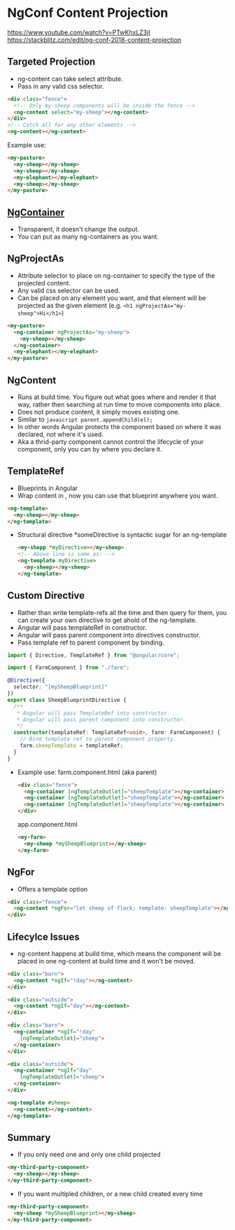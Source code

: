 # NgConf Content Projection

https://www.youtube.com/watch?v=PTwKhxLZ3jI
https://stackblitz.com/edit/ng-conf-2018-content-projection

## Targeted Projection

- ng-content can take select attribute.
- Pass in any valid css selector.

```html
<div class="fence">
  <!-- Only my-sheep components will be inside the fence -->
  <ng-content select="my-sheep"></ng-content>
</div>
<!-- Catch all for any other elements -->
<ng-content></ng-content>
```

Example use:

```html
<my-pasture>
  <my-sheep></my-sheep>
  <my-sheep></my-sheep>
  <my-elephant></my-elephant>
  <my-sheep></my-sheep>
</my-pasture>
```

## [NgContainer](https://angular.io/guide/structural-directives#ng-container-to-the-rescue)

- Transparent, it doesn't change the output.
- You can put as many ng-containers as you want.

## NgProjectAs

- Attribute selector to place on ng-container to specify the type of the projected content.
- Any valid css selector can be used.
- Can be placed on any element you want, and that element will be projected as the given element (e.g. `<h1 ngProjectAs="my-sheep">Hi</h1>`)
```html
<my-pasture>
  <ng-container ngProjectAs="my-sheep">
    <my-sheep></my-sheep>
  </ng-container>
  <my-elephant></my-elephant>
</my-pasture>
```

## NgContent

- Runs at build time. You figure out what goes where and render it that way, rather then searching at run time to move components into place.
- Does not produce content, it simply moves existing one.
- Similar to `javascript parent.appendChild(el);`
- In other words Angular protects the component based on where it was declared, not where it's used.
- Aka a thrid-party component cannot control the lifecycle of your component, only you can by where you declare it.

## TemplateRef

- Blueprints in Angular
- Wrap content in <ng-template>, now you can use that blueprint anywhere you want.

```html
<ng-template>
  <my-sheep></my-sheep>
</ng-template>
```

- Structural directive \*someDirective is syntactic sugar for an ng-template

  ```html
  <my-shepp *myDirective></my-sheep>
  <!-- Above line is same as: -->
  <ng-template myDirective>
    <my-sheep></my-sheep>
  </ng-template>
  ```

## Custom Directive

- Rather than write template-refs all the time and then query for them, you can create your own directive to get ahold of the ng-template.
- Angular will pass templateRef in constructor.
- Angular will pass parent component into directives constructor.
- Pass template ref to parent component by binding.

```typescript
import { Directive, TemplateRef } from "@angular/core";

import { FarmComponent } from "./farm";

@Directive({
  selector: "[mySheepBlueprint]"
})
export class SheepBlueprintDirective {
  /**
   * Angular will pass TemplateRef into constructor.
   * Angular will pass parent component into constructor.
   */
  constructor(templateRef: TemplateRef<void>, farm: FarmComponent) {
    // Bind template ref to parent component property.
    farm.sheepTemplate = templateRef;
  }
}
```

- Example use:
  farm.component.html (aka parent)
  ```html
  <div class="fence">
    <ng-container [ngTemplateOutlet]="sheepTemplate"></ng-container>
    <ng-container [ngTemplateOutlet]="sheepTemplate"></ng-container>
    <ng-container [ngTemplateOutlet]="sheepTemplate"></ng-container>
  </div>
  ```
  app.component.html
  ```html
  <my-farm>
    <my-sheep *mySheepBlueprint></my-sheep>
  </my-farm>
  ```

## NgFor

- Offers a template option

```html
<div class="fence">
  <ng-content *ngFor="let sheep of flock; template: sheepTemplate"></ng-content>
</div>
```

## Lifecylce Issues

- ng-content happens at build time, which means the component will be placed in one ng-content at build time and it won't be moved.

```html
<div class="barn">
  <ng-content *ngIf="!day"></ng-content>
</div>

<div class="outside">
  <ng-content *ngIf="day"></ng-content>
</div>
```

```html
<div class="barn">
  <ng-container *ngIf="!day"
    [ngTemplateOutlet]="sheep">
  </ng-container>
</div>

<div class="outside">
  <ng-container *ngIf="day"
    [ngTemplateOutlet]="sheep">
  </ng-container>
</div>

<ng-template #sheep>
  <ng-content></ng-content>
</ng-template>
```

## Summary

- If you only need one and only one child projected

```html
<my-third-party-component>
  <my-sheep></my-sheep>
</my-third-party-component>
```

- If you want multipled children, or a new child created every time

```html
<my-third-party-component>
  <my-sheep *mySheepBlueprint></my-sheep>
</my-third-party-component>
```
